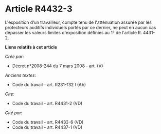 # Article R4432-3

L'exposition d'un travailleur, compte tenu de l'atténuation assurée par les protecteurs auditifs individuels portés par ce
dernier, ne peut en aucun cas dépasser les valeurs limites d'exposition définies au 1° de l'article R. 4431-2.

**Liens relatifs à cet article**

_Créé par_:

  - Décret n°2008-244 du 7 mars 2008 - art. (V)

_Anciens textes_:

  - Code du travail - art. R231-132 I (Ab)

_Cite_:

  - Code du travail - art. R4431-2 (VD)

_Cité par_:

  - Code du travail - art. R4433-6 (VD)
  - Code du travail - art. R4437-1 (VD)
